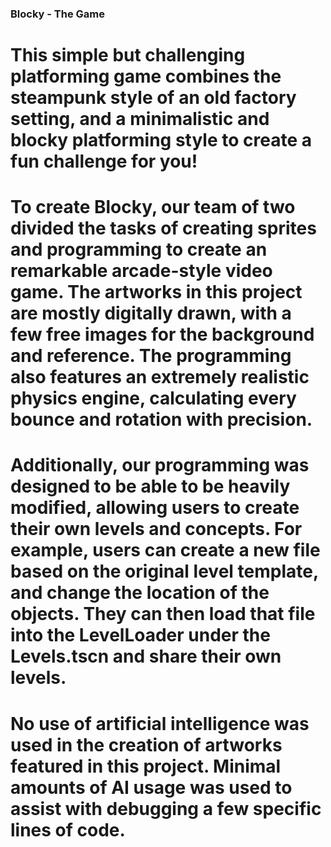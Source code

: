 ### Blocky - The Game

# This simple but challenging platforming game combines the steampunk style of an old factory setting, and a minimalistic and blocky platforming style to create a fun challenge for you!

# To create Blocky, our team of two divided the tasks of creating sprites and programming to create an remarkable arcade-style video game. The artworks in this project are mostly digitally drawn, with a few free images for the background and reference. The programming also features an extremely realistic physics engine, calculating every bounce and rotation with precision. 
# Additionally, our programming was designed to be able to be heavily modified, allowing users to create their own levels and concepts. For example, users can create a new file based on the original level template, and change the location of the objects. They can then load that file into the LevelLoader under the Levels.tscn and share their own levels. 
# No use of artificial intelligence was used in the creation of artworks featured in this project. Minimal amounts of AI usage was used to assist with debugging a few specific lines of code. 
# 
